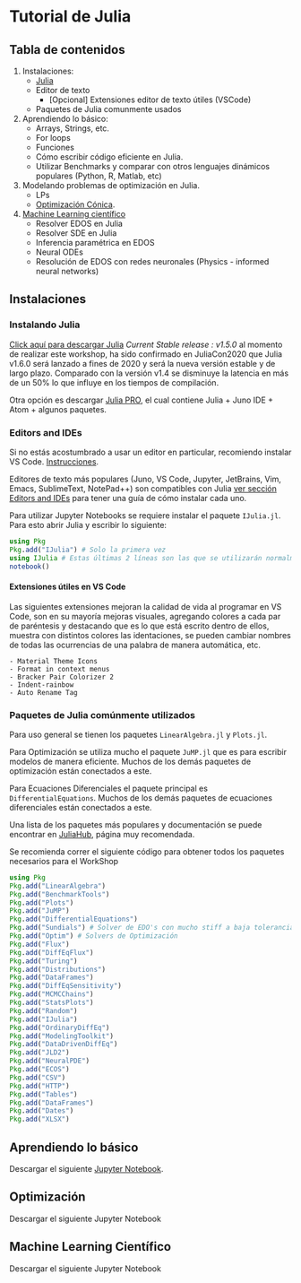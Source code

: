 # Tutorial de Julia

## Tabla de contenidos

1. Instalaciones:
    - [Julia](https://julialang.org/downloads/) 
    - Editor de texto
        - [Opcional] Extensiones editor de texto útiles (VSCode)
    - Paquetes de Julia comunmente usados
2. Aprendiendo lo básico:
    - Arrays, Strings, etc.
    - For loops
    - Funciones
    - Cómo escribir código eficiente en Julia.
    - Utilizar Benchmarks y comparar con otros lenguajes dinámicos populares (Python, R, Matlab, etc)
3. Modelando problemas de optimización en Julia.
    - LPs
    - [Optimización Cónica](https://danpereda.github.io/post/conicopt/).
4. [Machine Learning científico](https://danpereda.github.io/post/scientificmachinelearning/)
    - Resolver EDOS en Julia
    - Resolver SDE en Julia
    - Inferencia paramétrica en EDOS
    - Neural ODEs
    - Resolución de EDOS con redes neuronales (Physics - informed neural networks)

## Instalaciones

### Instalando Julia

[Click aquí para descargar Julia](https://julialang.org/downloads/) *Current Stable release : v1.5.0* al momento de realizar este workshop, ha sido confirmado en JuliaCon2020 que Julia v1.6.0 será lanzado a fines de 2020 y será la nueva versión estable y de largo plazo. Comparado con la versión v1.4 se disminuye la latencia en más de un 50% lo que influye en los tiempos de compilación.

Otra opción es descargar [Julia PRO](https://juliacomputing.com/products/juliapro.html), el cual contiene Julia + Juno IDE + Atom + algunos paquetes.

### Editors and IDEs

Si no estás acostumbrado a usar un editor en particular, recomiendo instalar VS Code. [Instrucciones](https://www.julia-vscode.org/). 

Editores de texto más populares (Juno, VS Code, Jupyter, JetBrains, Vim, Emacs, SublimeText, NotePad++) son compatibles con Julia  [ver sección Editors and IDEs](https://julialang.org/) para tener una guía de cómo instalar cada uno.

Para utilizar Jupyter Notebooks se requiere instalar el paquete `IJulia.jl`. Para esto abrir Julia y escribir lo siguiente:

```julia
using Pkg
Pkg.add("IJulia") # Solo la primera vez
using IJulia # Estas últimas 2 líneas son las que se utilizarán normalmente para trabajar con Jupyter Notebooks en Julia
notebook()
```


#### Extensiones útiles en VS Code

Las siguientes extensiones mejoran la calidad de vida al programar en VS Code, son en su mayoría mejoras visuales, agregando colores a cada par de paréntesis y destacando que es lo que está escrito dentro de ellos, muestra con distintos colores las identaciones, se pueden cambiar nombres de todas las ocurrencias de una palabra de manera automática, etc.

    - Material Theme Icons 
    - Format in context menus
    - Bracker Pair Colorizer 2
    - Indent-rainbow
    - Auto Rename Tag

### Paquetes de Julia comúnmente utilizados

Para uso general se tienen los paquetes `LinearAlgebra.jl` y `Plots.jl`.

Para Optimización se utiliza mucho el paquete `JuMP.jl` que es para escribir modelos de manera eficiente. Muchos de los demás paquetes de optimización están conectados a este.

Para Ecuaciones Diferenciales el paquete principal es `DifferentialEquations`.
Muchos de los demás paquetes de ecuaciones diferenciales están conectados a este.

Una lista de los paquetes más populares y documentación se puede encontrar en [JuliaHub](https://juliahub.com/ui/Home), página muy recomendada.

Se recomienda correr el siguiente código para obtener todos los paquetes necesarios para el WorkShop

```julia
using Pkg
Pkg.add("LinearAlgebra")
Pkg.add("BenchmarkTools")
Pkg.add("Plots")
Pkg.add("JuMP")
Pkg.add("DifferentialEquations")
Pkg.add("Sundials") # Solver de EDO's con mucho stiff a baja tolerancia
Pkg.add("Optim") # Solvers de Optimización
Pkg.add("Flux")
Pkg.add("DiffEqFlux")
Pkg.add("Turing")
Pkg.add("Distributions")
Pkg.add("DataFrames")
Pkg.add("DiffEqSensitivity")
Pkg.add("MCMCChains")
Pkg.add("StatsPlots")
Pkg.add("Random")
Pkg.add("IJulia")
Pkg.add("OrdinaryDiffEq")
Pkg.add("ModelingToolkit")
Pkg.add("DataDrivenDiffEq")
Pkg.add("JLD2")
Pkg.add("NeuralPDE")
Pkg.add("ECOS")
Pkg.add("CSV")
Pkg.add("HTTP")
Pkg.add("Tables")
Pkg.add("DataFrames")
Pkg.add("Dates")
Pkg.add("XLSX")
```

## Aprendiendo lo básico

Descargar el siguiente [Jupyter Notebook](https://github.com/danpereda/Julia-Wokshop-435/blob/master/Jupyter%20Notebooks/AprendiendoJulia.ipynb).

## Optimización

Descargar el siguiente Jupyter Notebook

## Machine Learning Científico

Descargar el siguiente Jupyter Notebook
